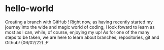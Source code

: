 # hello-world
Creating a branch with GitHub !
Right now, as having recently started my journey into the wide and magic world of coding, I look foward to learn 
as most as I can, while, of course, enjoying my up! As for one of the many steps to be taken, we are here to learn
about branches, repositories, git and Github! (06/02/22) ;P
